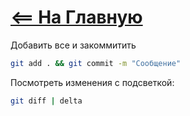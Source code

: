 # [<== На Главную](/git_info.md)


Добавить все и закоммитить
```bash
git add . && git commit -m "Сообщение"
```
Посмотреть изменения с подсветкой:
```bash
git diff | delta